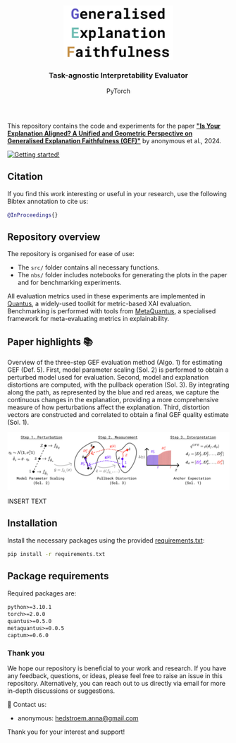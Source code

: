 <br/><br/>
<p align="center">
  <img width="250" src="https://github.com/annahedstroem/GEF/blob/cc3398ebbbda75dd46ed1c08a56b7a2c5a65b5ca/logo.png">
<h3 align="center"><b>Task-agnostic Interpretability Evaluator</b></h3>
<p align="center">PyTorch</p>
<br/><br/>

This repository contains the code and experiments for the paper **["Is Your Explanation Aligned? 
A Unified and Geometric Perspective on Generalised Explanation Faithfulness (GEF)"](Link)** by anonymous et al., 2024. 

[![Getting started!](https://colab.research.google.com/assets/colab-badge.svg)](anonymous)
<!--![Python version](https://img.shields.io/badge/python-3.7%20%7C%203.8%20%7C%203.9%20%7C%203.10%20%7C%203.11-blue.svg)-->
<!--[![Code style: black](https://img.shields.io/badge/code%20style-black-000000.svg)](https://github.com/psf/black)-->
<!--[![PyPI version](https://badge.fury.io/py/metaquantus.svg)](https://badge.fury.io/py/metaquantus)-->
<!--[![Python package](https://github.com/annahedstroem/MetaQuantus/actions/workflows/python-publish.yml/badge.svg)](https://github.com/annahedstroem/MetaQuantus/actions/workflows/python-publish.yml/badge.svg)-->
<!--[![Launch Tutorials](https://mybinder.org/badge_logo.svg)](anonymous)-->

## Citation

If you find this work interesting or useful in your research, use the following Bibtex annotation to cite us:

```bibtex
@InProceedings{}
```

<!--This work has been published ...........-->

## Repository overview

The repository is organised for ease of use:
- The `src/` folder contains all necessary functions.
- The `nbs/` folder includes notebooks for generating the plots in the paper and for benchmarking experiments.

All evaluation metrics used in these experiments are implemented in [Quantus](https://github.com/understandable-machine-intelligence-lab/Quantus), a widely-used toolkit for metric-based XAI evaluation. Benchmarking is performed with tools from [MetaQuantus](https://github.com/annahedstroem/MetaQuantus/), a specialised framework for meta-evaluating metrics in explainability.

## Paper highlights 📚


Overview of the three-step GEF evaluation method (Algo. 1) for estimating GEF (Def. 5). First, model parameter scaling (Sol. 2) is performed to obtain a perturbed model used for evaluation. Second, model and explanation distortions are computed, with the pullback operation (Sol. 3). By integrating along the path, as represented by the blue and red areas, we capture the continuous changes in the explanation, providing a more comprehensive measure of how perturbations affect the explanation. Third, distortion vectors are constructed and correlated to obtain a final GEF quality estimate (Sol. 1).

</p>
<p align="center">
  <img width="800" src="https://github.com/annahedstroem/GEF/blob/15e90b41614a172691563b350f7a39d17c2b4d67/algorithm.png"> 
</p>

INSERT TEXT

## Installation

Install the necessary packages using the provided [requirements.txt](https://annahedstroem/sanity-checks-revisited/blob/main/requirements.txt):

```bash
pip install -r requirements.txt
```

## Package requirements 

Required packages are:

```setup
python>=3.10.1
torch>=2.0.0
quantus>=0.5.0
metaquantus>=0.0.5
captum>=0.6.0
```

### Thank you

We hope our repository is beneficial to your work and research. If you have any feedback, questions, or ideas, please feel free to raise an issue in this repository. Alternatively, you can reach out to us directly via email for more in-depth discussions or suggestions. 

📧 Contact us: 
- anonymous: [hedstroem.anna@gmail.com](mailto:anonymous@gmail.com)

Thank you for your interest and support!


